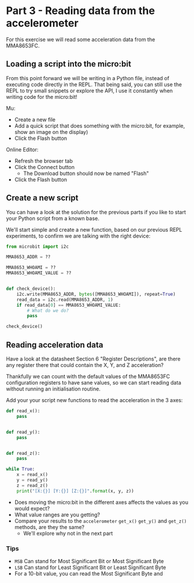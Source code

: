 # Part 3 - Reading data from the accelerometer

For this exercise we will read some acceleration data from the MMA8653FC.


## Loading a script into the micro:bit

From this point forward we will be writing in a Python file, instead of
executing code directly in the REPL. That being said, you can still use the REPL
to try small snippets or explore the API, I use it constantly when writing
code for the micro:bit!

Mu:
- Create a new file
- Add a quick script that does something with the micro:bit, for example, show
  an image on the display)
- Click the Flash button

Online Editor:
- Refresh the browser tab
- Click the Connect button
    - The Download button should now be named "Flash"
- Click the Flash button


## Create a new script

You can have a look at the solution for the previous parts if you like to
start your Python script from a known base.

We'll start simple and create a new function, based on our previous REPL
experiments, to confirm we are talking with the right device:

```python
from microbit import i2c

MMA8653_ADDR = ??

MMA8653_WHOAMI = ??
MMA8653_WHOAMI_VALUE = ??


def check_device():
    i2c.write(MMA8653_ADDR, bytes([MMA8653_WHOAMI]), repeat=True)
    read_data = i2c.read(MMA8653_ADDR, 1)
    if read_data[0] == MMA8653_WHOAMI_VALUE:
        # What do we do?
        pass

check_device()
```


## Reading acceleration data

Have a look at the datasheet Section 6 "Register Descriptions", are there any
register there that could contain the X, Y, and Z acceleration?

Thankfully we can count with the default values of the MMA8653FC configuration
registers to have sane values, so we can start reading data without running
an initialisation routine.

Add your your script new functions to read the acceleration in the 3 axes:

```python
def read_x():
    pass


def read_y():
    pass


def read_z():
    pass

while True:
    x = read_x()
    y = read_y()
    z = read_z()
    print("[X:{}] [Y:{}] [Z:{}]".format(x, y, z))
```

- Does moving the micro:bit in the different axes affects the values as you
  would expect?
- What value ranges are you getting?
- Compare your results to the `accelerometer` `get_x()` `get_y()` and `get_z()`
  methods, are they the same?
    - We'll explore why not in the next part


### Tips

- `MSB` Can stand for Most Significant Bit or Most Significant Byte
- `LSB` Can stand for Least Significant Bit or Least Significant Byte
- For a 10-bit value, you can read the Most Significant Byte and 

